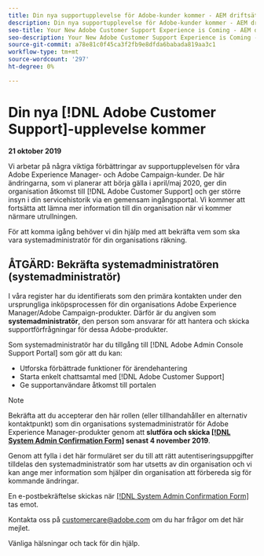 ```yaml
---
title: Din nya supportupplevelse för Adobe-kunder kommer - AEM driftsättningskontakt
description: Din nya supportupplevelse för Adobe-kunder kommer - AEM driftsättningskontakt
seo-title: Your New Adobe Customer Support Experience is Coming - AEM deploy contact
seo-description: Your New Adobe Customer Support Experience is Coming - AEM deploy contact
source-git-commit: a78e81c0f45ca3f2fb9e8dfda6babada819aa3c1
workflow-type: tm+mt
source-wordcount: '297'
ht-degree: 0%

---
```



# Din nya [!DNL Adobe Customer Support]-upplevelse kommer

**21 oktober 2019**

Vi arbetar på några viktiga förbättringar av supportupplevelsen för våra Adobe Experience Manager- och Adobe Campaign-kunder. De här ändringarna, som vi planerar att börja gälla i april/maj 2020, ger din organisation åtkomst till [!DNL Adobe Customer Support] och ger större insyn i din servicehistorik via en gemensam ingångsportal. Vi kommer att fortsätta att lämna mer information till din organisation när vi kommer närmare utrullningen.

För att komma igång behöver vi din hjälp med att bekräfta vem som ska vara systemadministratör för din organisations räkning.

## ÅTGÄRD: Bekräfta systemadministratören (systemadministratör)

I våra register har du identifierats som den primära kontakten under den ursprungliga inköpsprocessen för din organisations Adobe Experience Manager/Adobe Campaign-produkter. Därför är du angiven som **systemadministratör**, den person som ansvarar för att hantera och skicka supportförfrågningar för dessa Adobe-produkter.

Som systemadministratör har du tillgång till [!DNL Adobe Admin Console Support Portal] som gör att du kan:

* Utforska förbättrade funktioner för ärendehantering
* Starta enkelt chattsamtal med [!DNL Adobe Customer Support]
* Ge supportanvändare åtkomst till portalen

>[!NOTE]
>
>Bekräfta att du accepterar den här rollen (eller tillhandahåller en alternativ kontaktpunkt) som din organisations systemadministratör för Adobe Experience Manager-produkter genom att **slutföra och skicka [[!DNL System Admin Confirmation Form]](https://adobe.allegiancetech.com/cgi-bin/qwebcorporate.dll?idx=N5M8RY) senast 4 november 2019**.
>
>Genom att fylla i det här formuläret ser du till att rätt autentiseringsuppgifter tilldelas den systemadministratör som har utsetts av din organisation och vi kan ange mer information som hjälper din organisation att förbereda sig för kommande ändringar.

En e-postbekräftelse skickas när [[!DNL System Admin Confirmation Form]](https://adobe.allegiancetech.com/cgi-bin/qwebcorporate.dll?idx=N5M8RY) tas emot.

Kontakta oss på customercare@adobe.com om du har frågor om det här mejlet.

Vänliga hälsningar och tack för din hjälp.
